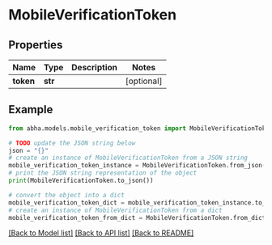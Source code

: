 # MobileVerificationToken


## Properties

Name | Type | Description | Notes
------------ | ------------- | ------------- | -------------
**token** | **str** |  | [optional] 

## Example

```python
from abha.models.mobile_verification_token import MobileVerificationToken

# TODO update the JSON string below
json = "{}"
# create an instance of MobileVerificationToken from a JSON string
mobile_verification_token_instance = MobileVerificationToken.from_json(json)
# print the JSON string representation of the object
print(MobileVerificationToken.to_json())

# convert the object into a dict
mobile_verification_token_dict = mobile_verification_token_instance.to_dict()
# create an instance of MobileVerificationToken from a dict
mobile_verification_token_from_dict = MobileVerificationToken.from_dict(mobile_verification_token_dict)
```
[[Back to Model list]](../README.md#documentation-for-models) [[Back to API list]](../README.md#documentation-for-api-endpoints) [[Back to README]](../README.md)


